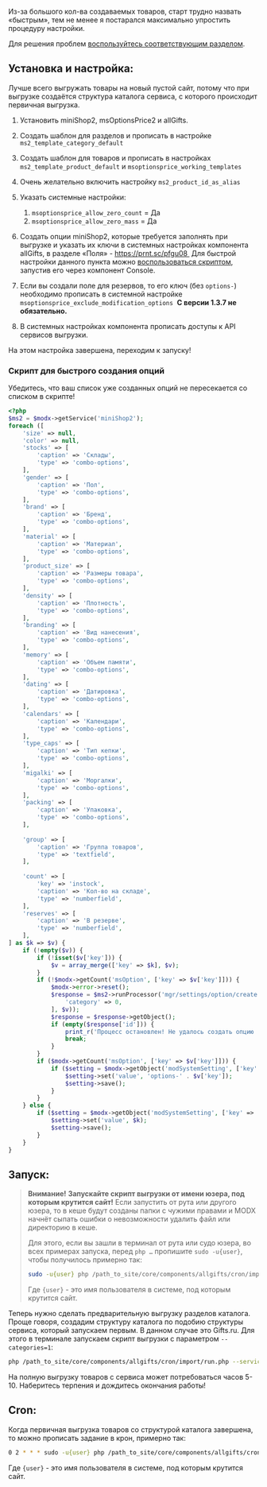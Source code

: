 Из-за большого кол-ва создаваемых товаров, старт трудно назвать «быстрым», тем не менее я постарался максимально упростить процедуру настройки.

Для решения проблем [воспользуйтесь соответствующим разделом][1].

## Установка и настройка:

Лучше всего выгружать товары на новый пустой сайт, потому что при выгрузке создаётся структура каталога сервиса, с которого происходит первичная выгрузка.

1. Установить miniShop2, msOptionsPrice2 и allGifts.

2. Создать шаблон для разделов и прописать в настройке `ms2_template_category_default `

3. Создать шаблон для товаров и прописать в настройках `ms2_template_product_default` и `msoptionsprice_working_templates `

4. Очень желательно включить настройку `ms2_product_id_as_alias `

5. Указать системные настройки:
    1. `msoptionsprice_allow_zero_count` = Да
    2. `msoptionsprice_allow_zero_mass` = Да 

6. Создать опции miniShop2, которые требуется заполнять при выгрузке и указать их ключи в системных настройках компонента allGifts, в разделе «Поля» - https://prnt.sc/pfgu08 
Для быстрой настройки данного пункта можно [воспользоваться скриптом][2], запустив его через компонент Console. 

7. Если вы создали поле для резервов, то его ключ (без `options-`) необходимо прописать в системной настройке `msoptionsprice_exclude_modification_options`
 **С версии 1.3.7 не обязательно.** 

8. В системных настройках компонента прописать доступы к API сервисов выгрузки. 

На этом настройка завершена, переходим к запуску!


### Скрипт для быстрого создания опций

Убедитесь, что ваш список уже созданных опций не пересекается со списком в скрипте!

```php
<?php
$ms2 = $modx->getService('miniShop2');
foreach ([
    'size' => null,
    'color' => null,
    'stocks' => [
        'caption' => 'Склады',
        'type' => 'combo-options',
    ],
    'gender' => [
        'caption' => 'Пол',
        'type' => 'combo-options',
    ],
    'brand' => [
        'caption' => 'Бренд',
        'type' => 'combo-options',
    ],
    'material' => [
        'caption' => 'Материал',
        'type' => 'combo-options',
    ],
    'product_size' => [
        'caption' => 'Размеры товара',
        'type' => 'combo-options',
    ],
    'density' => [
        'caption' => 'Плотность',
        'type' => 'combo-options',
    ],
    'branding' => [
        'caption' => 'Вид нанесения',
        'type' => 'combo-options',
    ],
    'memory' => [
        'caption' => 'Объем памяти',
        'type' => 'combo-options',
    ],
    'dating' => [
        'caption' => 'Датировка',
        'type' => 'combo-options',
    ],
    'calendars' => [
        'caption' => 'Календари',
        'type' => 'combo-options',
    ],
    'type_caps' => [
        'caption' => 'Тип кепки',
        'type' => 'combo-options',
    ],
    'migalki' => [
        'caption' => 'Моргалки',
        'type' => 'combo-options',
    ],
    'packing' => [
        'caption' => 'Упаковка',
        'type' => 'combo-options',
    ],
    
    'group' => [
        'caption' => 'Группа товаров',
        'type' => 'textfield',
    ],
    
    'count' => [
        'key' => 'instock',
        'caption' => 'Кол-во на складе',
        'type' => 'numberfield',
    ],
    'reserves' => [
        'caption' => 'В резерве',
        'type' => 'numberfield',
    ],
] as $k => $v) {
    if (!empty($v)) {
        if (!isset($v['key'])) {
            $v = array_merge(['key' => $k], $v);
        }
        if (!$modx->getCount('msOption', ['key' => $v['key']])) {
            $modx->error->reset();
            $response = $ms2->runProcessor('mgr/settings/option/create', array_merge([
                'category' => 0,
            ], $v));
            $response = $response->getObject();
            if (empty($response['id'])) {
                print_r('Процесс остановлен! Не удалось создать опцию ' . print_r($v, 1));
                break;
            }
        }
        if ($modx->getCount('msOption', ['key' => $v['key']])) {
            if ($setting = $modx->getObject('modSystemSetting', ['key' => 'ag_field_' . $k])) {
                $setting->set('value', 'options-' . $v['key']);
                $setting->save();
            }
        }
    } else {
        if ($setting = $modx->getObject('modSystemSetting', ['key' => 'ag_field_' . $k])) {
            $setting->set('value', $k);
            $setting->save();
        }
    }
}
```


## Запуск:

> **Внимание!**
> **Запускайте скрипт выгрузки от имени юзера, под которым крутится сайт!**
> Если запустить от рута или другого юзера, то в кеше будут созданы папки с чужими правами и MODX начнёт сыпать ошибки о невозможности удалить файл или директорию в кеше.
>
> Для этого, если вы зашли в терминал от рута или судо юзера, во всех примерах запуска, перед `php …` пропишите `sudo -u{user}`, чтобы получилось примерно так:
>
>```bash
> sudo -u{user} php /path_to_site/core/components/allgifts/cron/import/run.php --service=giftsru
> ```
>
> Где `{user}` - это имя пользователя в системе, под которым крутится сайт.


Теперь нужно сделать предварительную выгрузку разделов каталога. Проще говоря, создадим структуру каталога по подобию структуры сервиса, который запускаем первым. В данном случае это Gifts.ru. Для этого в терминале запускаем скрипт выгрузки с параметром `--categories=1`:

```bash
php /path_to_site/core/components/allgifts/cron/import/run.php --service=giftsru --categories=1
```

На полную выгрузку товаров с сервиса может потребоваться часов 5-10. Наберитесь терпения и дождитесь окончания работы!


## Cron:

Когда первичная выгрузка товаров со структурой каталога завершена, то можно прописать задание в крон, примерно так:

```bash
0 2 * * * sudo -u{user} php /path_to_site/core/components/allgifts/cron/import/run.php --log=0 --service=giftsru
```

Где `{user}` - это имя пользователя в системе, под которым крутится сайт.


[1]: /ru/01_Компоненты/02_miniShop2/05_Другие_дополнения/01_allGifts/15_Решение_проблем.md
[2]: #Скрипт-для-быстрого-создания-опций
